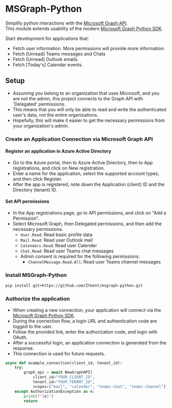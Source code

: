 # MSGraph-Python
Simplify python interactions with the [Microsoft Graph API](https://github.com/microsoftgraph).  
This module extends usability of the modern [Microsoft Graph Python SDK](https://github.com/microsoftgraph/msgraph-sdk-python).  

Start development for applications that:  
- Fetch user information. More permissions will provide more information.
- Fetch [Unread] Teams messages and Chats
- Fetch [Unread] Outlook emails.
- Fetch [Today's] Calendar events.

## Setup
- Assuming you belong to an organization that uses Microsoft, and you are not the admin, this project connects to the Graph API with 'Delegated' permissions.  
- This means that you will only be able to read and write the authenticated user's data, not the entire organizations.  
- Hopefully, this will make it easier to get the necessary permissions from your organization's admin.  

### Create an Application Connection via Microsoft Graph API
#### Register an application in Azure Active Directory  
- Go to the Azure portal, then to Azure Active Directory, then to App registrations, and click on New registration.
- Enter a name for the application, select the supported account types, and then click Register.
- After the app is registered, note down the Application (client) ID and the Directory (tenant) ID.

#### Set API permissions
- In the App registrations page, go to API permissions, and click on "Add a Permission".
- Select Microsoft Graph, then Delegated permissions, and then add the necessary permissions.
    - `User.Read`: Read basic profile data
    - `Mail.Read`: Read user Outlook mail
    - `Calendars.Read`: Read user Calender
    - `Chat.Read`: Read user Teams chat messages 
    - Admin consent is required for the following permissions:
        - `ChannelMessage.Read.All`: Read user Teams channel messages

### Install MSGraph-Python
```bash
pip install git+https://github.com/Ztkent/msgraph-python.git
```

### Authorize the application
- When creating a new connection, your application will connect via the [Microsoft Graph Python SDK](https://github.com/microsoftgraph/msgraph-sdk-python).
- During the connection flow, a login URL and authentication code are logged to the user.
- Follow the provided link, enter the authorization code, and login with OAuth.
- After a successful login, an application connection is generated from the response.
- This connection is used for future requests.
```python
async def example_connection(client_id, tenant_id):
    try: 
        graph_api = await NewGraphAPI(
            client_id="YOUR_CLIENT_ID",
            tenant_id="YOUR_TENANT_ID",
            scopes=["mail", "calender", "teams-chat", "teams-channel"])
    except AuthorizationException as e:
        print(f"{e}")
        return
```
